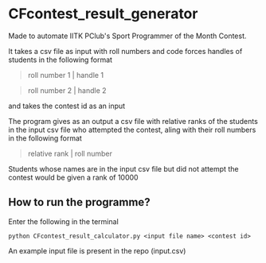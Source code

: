 # CFcontest_result_generator
Made to automate IITK PClub's Sport Programmer of the Month Contest.

It takes a csv file as input with roll numbers and code forces handles of students in the following format
>roll number 1 | handle 1

>roll number 2 | handle 2

and takes the contest id as an input

The program gives as an output a csv file with relative ranks of the students in the input csv file who attempted the contest, aling with their roll numbers in the following format
>relative rank | roll number

Students whose names are in the input csv file but did not attempt the contest would be given a rank of 10000
## How to run the programme?

Enter the following in the terminal 

`python CFcontest_result_calculator.py <input file name> <contest id>`

An example input file is present in the repo (input.csv)
